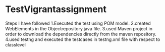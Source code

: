 # TestVigrantassignment
Steps I have followed
1.Executed the test using POM model.
2.created WebElements in the Objectrepository.java file.
3.used Maven project in order to download the dependencies directly from the maven repository.
4.used testng and executed the testcases in testng.xml file with respect to classlevel
